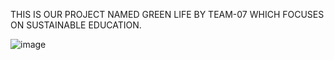 THIS IS OUR PROJECT NAMED GREEN LIFE BY TEAM-07 WHICH FOCUSES ON SUSTAINABLE EDUCATION.

![image](https://github.com/user-attachments/assets/4c842344-05c9-428a-86af-c813a8089337)

